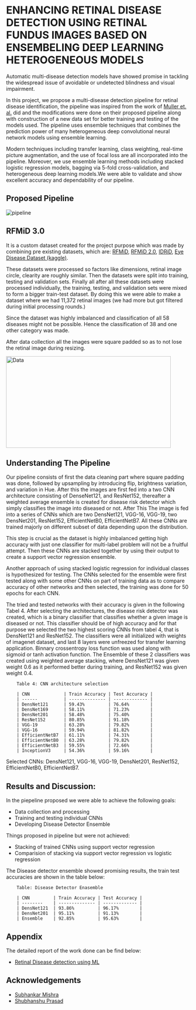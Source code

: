 
# ENHANCING RETINAL DISEASE DETECTION USING RETINAL FUNDUS IMAGES BASED ON ENSEMBELING DEEP LEARNING HETEROGENEOUS MODELS

Automatic multi-disease detection models have showed promise in tackling the
widespread issue of avoidable or undetected blindness and visual impairment. 

In this project, we propose a multi-disease detection pipeline for retinal disease identification, the pipeline was inspired from the work of [Muller et. al.]("https://www.nature.com/articles/s41467-021-25138-w") did and the modifications were done on their proposed pipeline along with construction of a new data set for better training and testing of the models used. The pipeline uses ensemble techniques that combines the prediction power of many heterogeneous deep convolutional neural network models using ensemble learning. 

Modern techniques including transfer learning, class weighting, real-time picture augmentation, and the use of focal loss are all incorporated into the pipeline. Moreover, we use ensemble learning methods including stacked logistic regression models, bagging via 5-fold cross-validation, and heterogeneous deep learning models.We were able to validate and show excellent accuracy and dependability of our pipeline.


## Proposed Pipeline

![pipeline](https://github.com/Shrivastavadev/Retinal-Disease-detection-using-ML/assets/137807080/169a62b8-c762-448d-9b89-37c3351bcdc9)




## RFMiD 3.0

It is a custom dataset created for the project purpose which was made by combining pre existing datasets, which are:
[RFMiD]("https://www.kaggle.com/datasets/andrewmvd/retinal-disease-classification?resource=download-directory"), [RFMiD 2.0]("https://www.mdpi.com/2306-5729/8/2/29"), [IDRiD]("https://www.mdpi.com/2306-5729/3/3/25"), [Eye Disease Dataset (kaggle)]("https://www.kaggle.com/datasets/gunavenkatdoddi/eye-diseases-classification"). 

These datasets were processed so factors like dimensions, retinal image circle, clearity are roughly similar. Then the datasets were split into training, testing and validation sets. Finally all after all these datasets were processed individually, the training, testing, and validation sets were mixed to form a bigger train-test dataset. By doing this we were able to make a dataset where we had 11,372 retinal images (we had more but got filtered during initial processing rounds.)

Since the dataset was highly imbalanced and classification of all 58 diseases might not be possible. Hence the classification of 38 and one other category was made.

After data collection all the images were square padded so as to not lose the retinal image during resizing.


<img src="https://github.com/Shrivastavadev/Retinal-Disease-detection-using-ML/assets/137807080/14c4c7da-503a-49d7-8120-0c1442ad35c5" width = "450" height = "250" alt="Data" />

## Understanding The Pipeline

Our pipeline consists of first the data cleaning part where square padding was done, followed by upsampling by introducing flip, brightness variation, and variation in Hue. After this the images are first fed into a two CNN architecture consisting of DenseNet121, and ResNet152, thereafter a weighted average ensemble is created for disease risk detector which simply classifies the image into diseased or not. After This The image is fed into a series of CNNs which are two DensNet121, VGG-16, VGG-19, two DensNet201, ResNet152, EfficientNetB0, EfficientNetB7. All these CNNs are trained majorly on different subset of data depending upon the distribution.

This step is crucial as the dataset is highly imbalanced getting high accuracy with just one classifier for multi-label problem will not be a fruitful attempt.  Then these CNNs are stacked together by using their output to create a support vector regression ensemble. 

Another approach of using stacked logistic regression for individual classes is hypothesized for testing. The CNNs selected for the ensemble were first tested along with some other CNNs on part of training data as to compare accuracy of other networks and then selected, the training was done for 50 epochs for each CNN. 

The tried and tested networks with their accuracy is given in the following Tabel 4. After selecting the architectures, the disease risk detector was created, which is a binary classifier that classifies whether a given image is diseased or not. This classifier should be of high accuracy and for that purpose we selected the two highest scoring CNNs from tabel 4, that is DensNet121 and ResNet152. The classifiers were all initialized with weights of imagenet dataset, and last 8 layers were unfreezed for transfer learning application. Binnary crossentropy loss function was used along with sigmoid or tanh
activation function. The Ensemble of these 2 classifiers was created using weighted average stacking, where DensNet121 was given weight 0.6 as it performed better during training, and ResNet152 was given weight 0.4.

        Table 4: CNN architecture selection

        | CNN             | Train Accuracy | Test Accuracy |
        | ------          | -------------- | ------------- |
        | DensNet121      | 59.43%         | 76.64%        |
        | DensNet169      | 58.11%         | 71.23%        |
        | DensNet201      | 58.48%         | 75.40%        |
        | ResNet152       | 80.85%         | 91.18%        |
        | VGG-19          | 63.28%         | 79.82%        |
        | VGG-16          | 59.94%         | 81.82%        |
        | EfficientNetB7  | 61.11%         | 74.31%        |
        | EfficientNetB0  | 63.28%         | 79.82%        |
        | EfficientNetB3  | 59.55%         | 72.66%        |
        | InceptionV3     | 54.36%         | 59.16%        |

Selected CNNs: DensNet121, VGG-16, VGG-19, DensNet201, ResNet152, EfficientNetB0, EfficientNetB7.
## Results and Discussion:

In the piepeline proposed we were able to achieve the following goals:
- Data collection and processing
- Training and testing individual CNNs
- Developing Disease Detector Ensemble

Things proposed in pipeline but were not achieved:
- Stacking of trained CNNs using support vector regression 
- Comparision of stacking via support vector regression vs logistic regression

The Disease detector ensemble showed promising results, the train test accuracies are shown in the table below:

        Table: Disease Detector Enasemble
        
        | CNN         | Train Accuracy | Test Accuracy |
        | --------    | -------------- | ------------- |
        | DensNet121  | 93.86%         | 96.17%        |
        | DensNet201  | 95.11%         | 91.13%        |
        | Ensemble    | 92.85%         | 95.63%        |        

## Appendix

The detailed report of the work done can be find below:

- [Retinal Disease detection using ML]("https://github.com/Shrivastavadev/Retinal-Disease-detection-using-ML/blob/main/Retinal%20Disease%20Deection%20using%20ML.pdf")


## Acknowledgements

 - [Subhankar Mishra](smishra@niser.ac.in)
 - [Shubhanshu Prasad](linkedin.com/in/shubhanshu-prasad)


